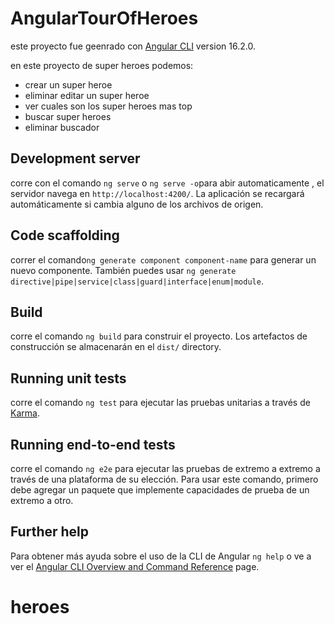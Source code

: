# AngularTourOfHeroes

este proyecto fue geenrado con [Angular CLI](https://github.com/angular/angular-cli) version 16.2.0.

en este proyecto de super heroes podemos:
- crear un super heroe
- eliminar editar un super heroe
- ver cuales son los super heroes mas top 
- buscar super heroes 
- eliminar buscador 

## Development server
corre con el comando `ng serve` o `ng serve -o`para abir automaticamente , el servidor navega en `http://localhost:4200/`. La aplicación se recargará automáticamente si cambia alguno de los archivos de origen.

## Code scaffolding

correr el comando`ng generate component component-name` para generar un nuevo componente. También puedes usar `ng generate directive|pipe|service|class|guard|interface|enum|module`.

## Build

corre el comando `ng build` para construir el proyecto. Los artefactos de construcción se almacenarán en el `dist/` directory.

## Running unit tests

corre el comando `ng test` para ejecutar las pruebas unitarias a través de [Karma](https://karma-runner.github.io).

## Running end-to-end tests

corre el comando `ng e2e` para ejecutar las pruebas de extremo a extremo a través de una plataforma de su elección. Para usar este comando, primero debe agregar un paquete que implemente capacidades de prueba de un extremo a otro.

## Further help

Para obtener más ayuda sobre el uso de la CLI de Angular `ng help` o ve a ver el [Angular CLI Overview and Command Reference](https://angular.io/cli) page.

# heroes
